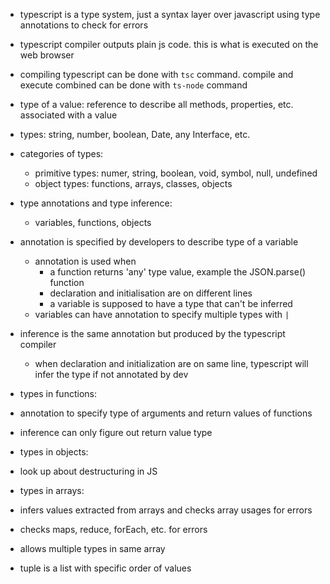 - typescript is a type system, just a syntax layer over javascript using type annotations to check for errors
- typescript compiler outputs plain js code. this is what is executed on the web browser
- compiling typescript can be done with `tsc` command. compile and execute combined can be done with `ts-node` command

- type of a value: reference to describe all methods, properties, etc. associated with a value
- types: string, number, boolean, Date, any Interface, etc.
- categories of types:
  - primitive types: numer, string, boolean, void, symbol, null, undefined
  - object types: functions, arrays, classes, objects

- type annotations and type inference:
  - variables, functions, objects
- annotation is specified by developers to describe type of a variable
  - annotation is used when
    - a function returns 'any' type value, example the JSON.parse() function
    - declaration and initialisation are on different lines
    - a variable is supposed to have a type that can't be inferred
  - variables can have annotation to specify multiple types with `|`
- inference is the same annotation but produced by the typescript compiler
  - when declaration and initialization are on same line, typescript will infer the type if not annotated by dev

- types in functions:
- annotation to specify type of arguments and return values of functions
- inference can only figure out return value type

- types in objects:
- look up about destructuring in JS

- types in arrays:
- infers values extracted from arrays and checks array usages for errors
- checks maps, reduce, forEach, etc. for errors
- allows multiple types in same array

- tuple is a list with specific order of values
